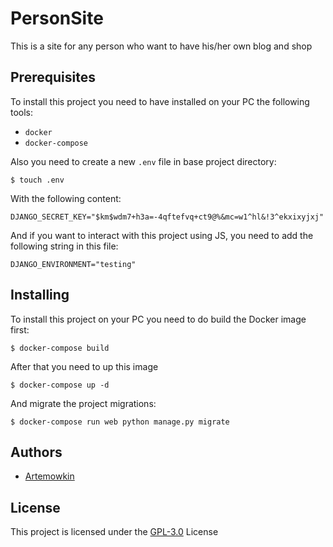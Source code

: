 # PersonSite

This is a site for any person who want to have his/her own blog and shop

## Prerequisites

To install this project you need to have installed on your PC the following tools:

* `docker`
* `docker-compose`

Also you need to create a new `.env` file in base project directory:

```
$ touch .env
```

With the following content:

```
DJANGO_SECRET_KEY="$km$wdm7+h3a=-4qftefvq+ct9@%&mc=w1^hl&!3^ekxixyjxj"
```

And if you want to interact with this project using JS, you need to add the following string in this file:

```
DJANGO_ENVIRONMENT="testing"
```

## Installing

To install this project on your PC you need to do build the Docker image first:

```
$ docker-compose build
```

After that you need to up this image

```
$ docker-compose up -d
```

And migrate the project migrations:

```
$ docker-compose run web python manage.py migrate
```

## Authors

* [Artemowkin](https://github.com/artemowkin/)

## License

This project is licensed under the [GPL-3.0](LICENSE) License
